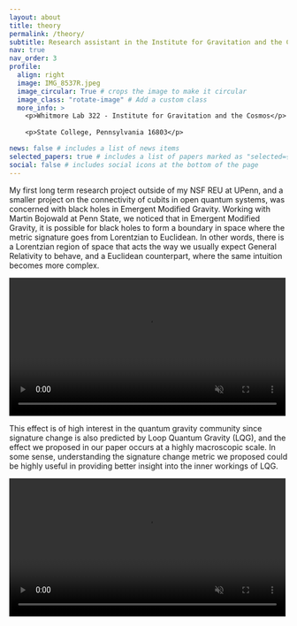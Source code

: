 ```yaml
---
layout: about
title: theory
permalink: /theory/
subtitle: Research assistant in the Institute for Gravitation and the Cosmos
nav: true
nav_order: 3
profile:
  align: right
  image: IMG_8537R.jpeg
  image_circular: True # crops the image to make it circular
  image_class: "rotate-image" # Add a custom class
  more_info: >
    <p>Whitmore Lab 322 - Institute for Gravitation and the Cosmos</p>
    
    <p>State College, Pennsylvania 16803</p>

news: false # includes a list of news items
selected_papers: true # includes a list of papers marked as "selected={true}"
social: false # includes social icons at the bottom of the page
---
```


My first long term research project outside of my NSF REU at UPenn, and a smaller project on the connectivity of cubits in open quantum systems, was concerned with black holes in Emergent Modified Gravity. Working with Martin Bojowald at Penn State, we noticed that in Emergent Modified Gravity, it is possible for black holes to form a boundary in space where the metric signature goes from Lorentzian to Euclidean. In other words, there is a Lorentzian region of space that acts the way we usually expect General Relativity to behave, and a Euclidean counterpart, where the same intuition becomes more complex.

<video src="/assets/img/SignatureChange.mp4" autoplay loop muted controls style="width: 500px; height: auto;">
    Your browser does not support the video tag.
</video>

This effect is of high interest in the quantum gravity community since signature change is also predicted by Loop Quantum Gravity (LQG), and the effect we proposed in our paper occurs at a highly macroscopic scale. In some sense, understanding the signature change metric we proposed could be highly useful in providing better insight into the inner workings of LQG.



<video src="/assets/img/ccmodel.mp4" autoplay loop muted controls style="width: 500px; height: auto;">
    Your browser does not support the video tag.
</video>